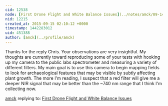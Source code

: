 ```yaml
---
cid: 12538
node: [First Drone Flight and White Balance Issues](../notes/amck/09-14-2015/first-drone-flight-and-white-balance-issues)
nid: 12215
created_at: 2015-09-15 02:10:12 +0000
timestamp: 1442283012
uid: 451388
author: [amck](../profile/amck)
---
```


Thanks for the reply Chris.  Your observations are very insightful.  My thoughts are currently toward reproducing some of your tests with hooking up my camera to the public labs spectrometer and measuring a variety of different filters.  My main goal is to use this camera to begin mapping fields to look for archaeological features that may be visible by subtly affecting plant growth.  The more I'm reading, I suspect that a red filter will give me a deeper NIR signal that may be better than the ~740 nm range that I think I'm collecting now.

[amck](../profile/amck) replying to: [First Drone Flight and White Balance Issues](../notes/amck/09-14-2015/first-drone-flight-and-white-balance-issues)

